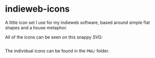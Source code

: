 indieweb-icons
==============

A little icon set I use for my indieweb software, based around simple flat shapes and a house metaphor.

All of the icons can be seen on this snappy SVG:

<img src="http://waterpigs.co.uk/img/indieweb-icons.svg" alt="" />

The individual icons can be found in the `PNG/` folder.